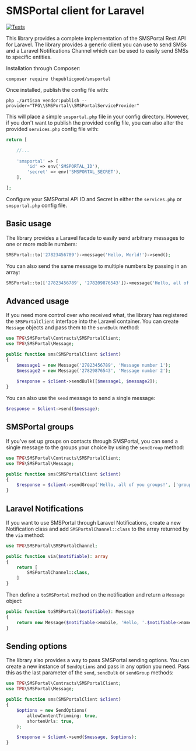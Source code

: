 # SMSPortal client for Laravel

[![Tests](https://github.com/tpg/smsportal/actions/workflows/tests.yml/badge.svg)](https://github.com/tpg/smsportal/actions/workflows/tests.yml)

This library provides a complete implementation of the SMSPortal Rest API for Laravel. The library provides a generic client you can use to send SMSs and a Laravel Notifications Channel which can be used to easily send SMSs to specific entities.

Installation through Composer:

```shell
composer require thepublicgood/smsportal
```

Once installed, publish the config file with:

```shell
php ./artisan vendor:publish --provider="TPG\\SMSPortal\\SMSPortalServiceProvider"
```

This will place a simple `smsportal.php` file in your config directory. However, if you don't want to publish the provided config file, you can also alter the provided `services.php` config file with:

```php
return [

    //...
    
    'smsportal' => [
        'id' => env('SMSPORTAL_ID'),
        'secret' => env('SMSPORTAL_SECRET'),
    ],

];
```

Configure your SMSPortal API ID and Secret in either the `services.php` or `smsportal.php` config file. 

## Basic usage
The library provides a Laravel facade to easily send arbitrary messages to one or more mobile numbers:

```php
SMSPortal::to('27823456789')->message('Hello, World!')->send();
```

You can also send the same message to multiple numbers by passing in an array:

```php
SMSPortal::to(['27823456789', '278209876543'])->message('Hello, all of you!')->send();
```

## Advanced usage
If you need more control over who received what, the library has registered the `SMSPortalClient` interface into the Laravel container. You can create `Message` objects and pass them to the `sendBulk` method:

```php
use TPG\SMSPortal\Contracts\SMSPortalClient;
use TPG\SMSPortal\Message;

public function sms(SMSPortalClient $client)
{
    $message1 = new Message('27823456789', 'Message number 1');
    $message2 = new Message('27829876543', 'Message number 2');
    
    $response = $client->sendBulk([$message1, $message2]);
}
```

You can also use the `send` message to send a single message:

```php
$response = $client->send($message);
```

## SMSPortal groups
If you've set up groups on contacts through SMSPortal, you can send a single message to the groups your choice by using the `sendGroup` method:

```php
use TPG\SMSPortal\Contracts\SMSPortalClient;
use TPG\SMSPortal\Message;

public function sms(SMSPortalClient $client)
{
    $response = $client->sendGroup('Hello, all of you groups!', ['group1', 'group2']);
}
```

## Laravel Notifications
If you want to use SMSPortal through Laravel Notifications, create a new Notification class and add `SMSPortalChannel::class` to the array returned by the `via` method:

```php
use TPG\SMSPortal\SMSPortalChannel;

public function via($notifiable): array
{
    return [
        SMSPortalChannel::class,
    ]
}
```

Then define a `toSMSPortal` method on the notification and return a `Message` object:

```php
public function toSMSPortal($notifiable): Message
{
    return new Message($notifiable->mobile, 'Hello, '.$notifiable->name);
}
```

## Sending options
The library also provides a way to pass SMSPortal sending options. You can create a new instance of `SendOptions` and pass in any option you need. Pass this as the last parameter of the `send`, `sendBulk` or `sendGroup` methods:

```php
use TPG\SMSPortal\Contracts\SMSPortalClient;
use TPG\SMSPortal\Message;

public function sms(SMSPortalClient $client)
{
    $options = new SendOptions(
        allowContentTrimming: true,
        shortenUrls: true,
    );

    $response = $client->send($message, $options);
}
```
